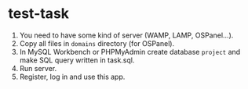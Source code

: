 # test-task

1. You need to have some kind of server (WAMP, LAMP, OSPanel...).
2. Copy all files in `domains` directory (for OSPanel).
3. In MySQL Workbench or PHPMyAdmin create database `project` and make SQL query written in task.sql.
4. Run server.
5. Register, log in and use this app. 
